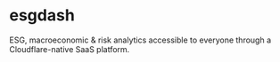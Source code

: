 # esgdash
ESG, macroeconomic &amp; risk analytics accessible to everyone through a Cloudflare-native SaaS platform.
